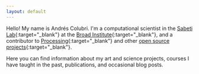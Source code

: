 ```yaml
---
layout: default
---
```


Hello! My name is Andrés Colubri. I'm a computational scientist in the [Sabeti Lab](https://www.sabetilab.org/){:target="_blank"} at the [Broad Institute](https://www.broadinstitute.org/){:target="_blank"}, and a contributor to [Processing](https://processing.org/){:target="_blank"} and other [open source projects](https://github.com/codeanticode){:target="_blank"}.

Here you can find information about my art and science projects, courses I have taught in the past, publications, and occasional blog posts.
